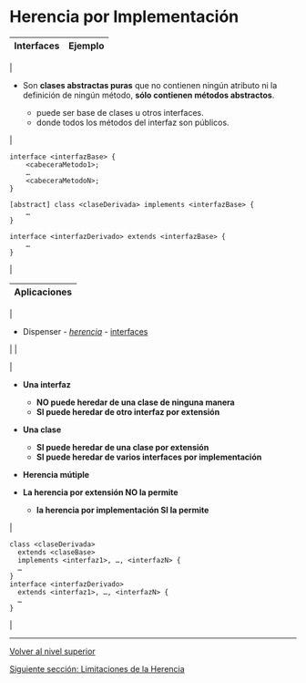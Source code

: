 # Herencia por Implementación






| **Interfaces** | **Ejemplo** |
| --- | --- |
| 
* Son **clases abstractas puras** que no contienen ningún atributo ni la definición de ningún método, **sólo contienen métodos abstractos**.


	+ puede ser base de clases u otros interfaces.
	+ donde todos los métodos del interfaz son públicos.



 | 


```
interface <interfazBase> {
    <cabeceraMetodo1>;
    …
    <cabeceraMetodoN>;
}

[abstract] class <claseDerivada> implements <interfazBase> {
    …
}

interface <interfazDerivado> extends <interfazBase> {
    …
}
```


 |








| **Aplicaciones** |
| --- |
| 
* Dispenser - [*herencia*](https://github.com/USantaTecla-tech-java/src/tree/main/src/main/java/es/usantatecla/aX_dispensers/a5_extends_a2_dispenser) - [interfaces](https://github.com/USantaTecla-tech-java/src/tree/main/src/main/java/es/usantatecla/aX_dispensers/a6_interfaces)


 |  |







| 
* **Una interfaz**


	+ **NO puede heredar de una clase de ninguna manera**
	+ **SI puede heredar de otro interfaz por extensión**

* **Una clase**


	+ **SI puede heredar de una clase por extensión**
	+ **SI puede heredar de varios interfaces por implementación**

* **Herencia mútiple**
* **La herencia por extensión NO la permite**


	+ **la herencia por implementación SI la permite**



 | 


```
class <claseDerivada>
  extends <claseBase>
  implements <interfaz1>, …, <interfazN> {
  …
}
interface <interfazDerivado>
  extends <interfaz1>, …, <interfazN> {
  …
}
```


 |


---

[Volver al nivel superior](../README.md)

[Siguiente sección: Limitaciones de la Herencia](../u5inheritanceLimitations/README.md)
